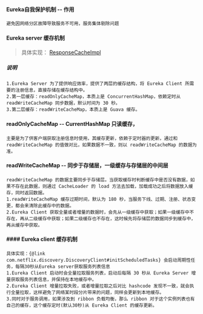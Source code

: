 #### Eureka自我保护机制 -- 作用

    避免因网络分区故障导致服务不可用，服务集体剔除问题

#### Eureka server 缓存机制

> 具体实现： [ResponseCacheImpl](com.netflix.eureka.registry.ResponseCacheImpl)

##### 说明

    1.Eureka Server 为了提供响应效率，提供了两层的缓存结构，将 Eureka Client 所需要的注册信息，直接存储在缓存结构中。
    2.第一层缓存：readOnlyCacheMap，本质上是 ConcurrentHashMap，依赖定时从 readWriteCacheMap 同步数据，默认时间为 30 秒。
    3.第二层缓存：readWriteCacheMap，本质上是 Guava 缓存。

#### readOnlyCacheMap -- CurrentHashMap 只读缓存，

    主要是为了供客户端获取注册信息时使用，其缓存更新，依赖于定时器的更新，通过和 readWriteCacheMap 的值做对比，如果数据不一致，则以 readWriteCacheMap 的数据为准。

#### readWriteCacheMap -- 同步于存储层，一级缓存与存储层的中间层

    readWriteCacheMap 的数据主要同步于存储层。当获取缓存时判断缓存中是否没有数据，如果不存在此数据，则通过 CacheLoader 的 load 方法去加载，加载成功之后将数据放入缓存，同时返回数据。
    1.readWriteCacheMap 缓存过期时间，默认为 180 秒，当服务下线、过期、注册、状态变更，都会来清除此缓存中的数据。
    2.Eureka Client 获取全量或者增量的数据时，会先从一级缓存中获取；如果一级缓存中不存在，再从二级缓存中获取；如果二级缓存也不存在，这时候先将存储层的数据同步到缓存中，再从缓存中获取。

#### #### Eureka client 缓存机制

    具体实现：{@link com.netflix.discovery.DiscoveryClient#initScheduledTasks} 会启动周期性任务，每隔30秒从Eureka server获取服务列表信息
    1.Eureka Client 启动时会全量拉取服务列表，启动后每隔 30 秒从 Eureka Server 增量获取服务列表信息，并保持在本地缓存中。
    2.Eureka Client 增量拉取失败，或者增量拉取之后对比 hashcode 发现不一致，就会执行全量拉取，这样避免了网络某时段分片带来的问题，同样会更新到本地缓存。
    3.同时对于服务调用，如果涉及到 ribbon 负载均衡，那么 ribbon 对于这个实例列表也有自己的缓存，这个缓存定时(默认30秒)从 Eureka Client 的缓存更新。